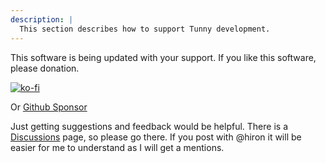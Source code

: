 ```yaml
---
description: |
  This section describes how to support Tunny development.
---
```


This software is being updated with your support. If you like this software,
please donation.

[![ko-fi](https://ko-fi.com/img/githubbutton_sm.svg)](https://ko-fi.com/G2G5C2MIU)

Or [Github Sponsor](https://github.com/sponsors/hrntsm)

Just getting suggestions and feedback would be helpful. There is a
[Discussions](https://discourse.mcneel.com/) page, so please go there. If you
post with @hiron it will be easier for me to understand as I will get a
mentions.
